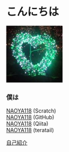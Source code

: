 # こんにちは
![アイコン](naoya118.jpg)<br>

### 僕は
[NAOYA118](https://scratch.mit.edu/users/NAOYA118/) (Scratch)<br>
[NAOYA118](https://github.com/NAOYA118) (GitHub)<br>
[NAOYA118](https://qiita.com/NAOYA118) (Qiita)<br>
[NAOYA118](https://teratail.com/users/NAOYA118) (teratail)<br>

[自己紹介](self_intro.md)

